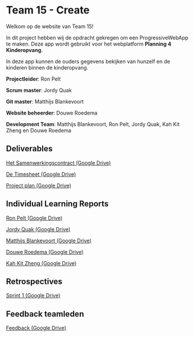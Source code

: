 # Team 15 - Create

Welkom op de website van Team 15!

In dit project hebben wij de opdracht gekregen om een ProgressiveWebApp te maken. Deze app wordt gebruikt voor het webplatform **Planning 4 Kinderopvang**. 

In deze app kunnen de ouders gegevens bekijken van hunzelf en de kinderen binnen de kinderopvang.

**Projectleider**: Ron Pelt

**Scrum master**: Jordy Quak

**Git master**:	Matthijs Blankevoort

**Website beheerder**: Douwe Roedema

**Development Team**: Matthijs Blankevoort, Ron Pelt, Jordy Quak, Kah Kit Zheng en Douwe Roedema

## Deliverables

[Het Samenwerkingscontract (Google Drive)](https://docs.google.com/document/d/1__VLd9AhH17L4bp6Sdu5KXnPGXcZk5kt45kxXD46oR4/edit#heading=h.ensbk19i69gr)

[De Timesheet (Google Drive)](https://docs.google.com/spreadsheets/d/1vJno3roKT8fv0SnajtjaM24_T59x1Z_Jqvx4qGpVXTU/edit#gid=1493701587)

[Project plan (Google Drive)](https://docs.google.com/document/d/19iSf3T_Zub4e5NcSlzdRvCTiOzWQ3igaAMqkYEAAyIw/edit#)


## Individual Learning Reports

[Ron Pelt (Google Drive)](https://docs.google.com/document/d/10-bpeS1m3r_NyRSQgPv21iqhvePHEoL92wNdSf8zNPY/edit#heading=h.8gxjxqu5g8vr)

[Jordy Quak (Google Drive)](https://docs.google.com/document/d/1rIqsSZNHkAM496JJw7-dy74203x4TCdQ8PAM4uPpTFU/edit)

[Matthijs Blankevoort (Google Drive)](https://docs.google.com/document/d/1igODWbPX0Otot3J-RUyaNRdBL1hbNpYEePb9DlImQ-0/edit)

[Douwe Roedema (Google Drive)](https://docs.google.com/document/d/12Zuw7MQUFd2uJY2mIhgdZDCj-eNRvHK9SMB64WveM84/edit)

[Kah Kit Zheng (Google Drive)](https://docs.google.com/document/d/1f4BHgPE8MFJE0-ExeNjAUniSvzbFt4etBTqWxDbpKP8/edit#heading=h.98ww7mm1wsh1)

## Retrospectives

[Sprint 1 (Google Drive)](https://docs.google.com/document/d/1Xus2g4OP5FrxFXc3U8vVawZlNRcBHZNNDR6Nvyc6rgc/edit#)

## Feedback teamleden
[Feedback (Google Drive)](https://drive.google.com/drive/folders/1cAXwuKe7c5QoDChdvtRAd4BF3gKjQFXr)
